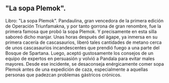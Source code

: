 ## "La sopa Plemok".
Libro: "La sopa Plemok".
Pandaulina, gran vencedora de la primera edición de Operación Triunfamakna, y por tanto gorrona de gran renombre, fue la primera famosa que probó la sopa Plemok. Y precisamente en esta silla saboreó dicho manjar.
Unas horas después del ágape, ya inmersa en su primera cacería de cascasaurios, liberó tales cantidades de metano cerca de unos cascasaurios incandescentes que prendió fuego a una parte del Bosque de Spartana.
Luego, aceptó gustosamente los consejos de un equipo de expertos en persuasión y volvió a Pandala para evitar males mayores.
Desde ese incidente, se desaconseja enérgicamente comer sopa Plemok antes de una expedición de caza, especialmente a aquellas personas que padezcan problemas gástricos crónicos.